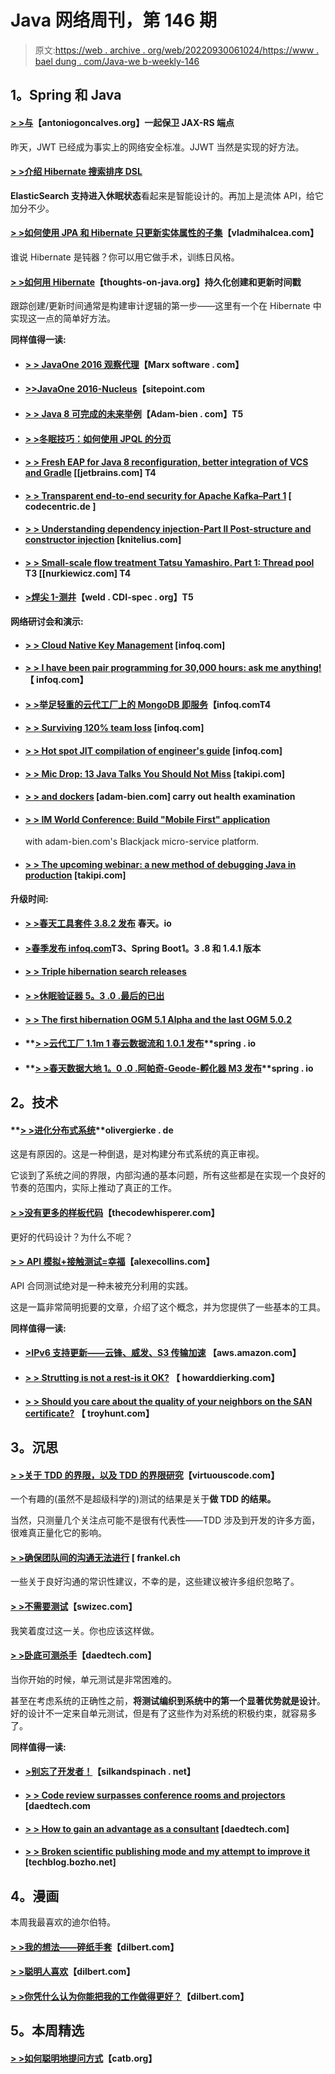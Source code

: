 # Java 网络周刊，第 146 期

> 原文:[https://web . archive . org/web/20220930061024/https://www . bael dung . com/Java-we b-weekly-146](https://web.archive.org/web/20220930061024/https://www.baeldung.com/java-web-weekly-146)

## **1。Spring 和 Java**

#### **[> >与](https://web.archive.org/web/20220812055044/https://antoniogoncalves.org/2016/10/03/securing-jax-rs-endpoints-with-jwt/)**【antoniogoncalves.org】一起保卫 JAX-RS 端点

昨天，JWT 已经成为事实上的网络安全标准。JJWT 当然是实现的好方法。

#### **[> >介绍 Hibernate 搜索排序 DSL](https://web.archive.org/web/20220812055044/http://in.relation.to/2016/10/10/introducing-hibernate-search-sort-dsl/)**

**ElasticSearch 支持进入休眠状态**看起来是智能设计的。再加上是流体 API，给它加分不少。

#### **[> >如何使用 JPA 和 Hibernate 只更新实体属性的子集](https://web.archive.org/web/20220812055044/https://vladmihalcea.com/2016/10/11/how-to-update-only-a-subset-of-entity-attributes-using-jpa-and-hibernate/)**【vladmihalcea.com】

谁说 Hibernate 是钝器？你可以用它做手术，训练日风格。

#### **[> >如何用 Hibernate](https://web.archive.org/web/20220812055044/http://www.thoughts-on-java.org/persist-creation-update-timestamps-hibernate/)**【thoughts-on-java.org】持久化创建和更新时间戳

跟踪创建/更新时间通常是构建审计逻辑的第一步——这里有一个在 Hibernate 中实现这一点的简单好方法。

**同样值得一读:**

*   #### **[> > JavaOne 2016 观察代理](https://web.archive.org/web/20220812055044/https://marxsoftware.blogspot.com/2016/10/javaone-2016-observations-by-proxy.html)**【Marx software . com】

*   #### **[>>JavaOne 2016-Nucleus](https://web.archive.org/web/20220812055044/https://www.sitepoint.com/javaone-2016-nucleus/)**【sitepoint.com

*   #### **[> > Java 8 可完成的未来举例](https://web.archive.org/web/20220812055044/http://www.adam-bien.com/roller/abien/entry/java_8_completablefuture_example)**【Adam-bien . com】T5

*   #### **[> >冬眠技巧：如何使用 JPQL 的分页](https://web.archive.org/web/20220812055044/http://www.thoughts-on-java.org/hibernate-tips-use-pagination-jpql/)**

*   #### **[> > Fresh EAP for Java 8 reconfiguration, better integration of VCS and Gradle](https://web.archive.org/web/20220812055044/https://blog.jetbrains.com/idea/2016/10/intellij-idea-2016-3-eap-refactorings-to-java-8-vcs-integration-and-gradle/)** [[jetbrains.com] T4

*   #### **[> > Transparent end-to-end security for Apache Kafka–Part 1](https://web.archive.org/web/20220812055044/https://blog.codecentric.de/en/2016/10/transparent-end-end-security-apache-kafka-part-1/)** [ codecentric.de ]

*   #### **[> > Understanding dependency injection-Part II Post-structure and constructor injection](https://web.archive.org/web/20220812055044/https://www.knitelius.com/2016/10/05/understanding-dependency-injection-part-2-postconstruct-and-constructor-injection/)** [knitelius.com]

*   #### **[> > Small-scale flow treatment Tatsu Yamashiro. Part 1: Thread pool](https://web.archive.org/web/20220812055044/http://www.nurkiewicz.com/2016/10/small-scale-stream-processing-kata-part.html) T3 [[nurkiewicz.com] T4**

*   #### **[>焊尖 1-测井](https://web.archive.org/web/20220812055044/http://weld.cdi-spec.org/news/2016/10/01/tip1-logging/)**【weld . CDI-spec . org】T5

**网络研讨会和演示:**

*   #### **[> > Cloud Native Key Management](https://web.archive.org/web/20220812055044/https://www.infoq.com/presentations/cloud-native-key-management)** [infoq.com]

*   #### **[> > I have been pair programming for 30,000 hours: ask me anything!](https://web.archive.org/web/20220812055044/https://www.infoq.com/presentations/panel-pair-programming)** 【 infoq.com】

*   #### **[> >举足轻重的云代工厂上的 MongoDB 即服务](https://web.archive.org/web/20220812055044/https://www.infoq.com/presentations/mongodb-cloud-foundry)【infoq.comT4**

*   #### **[> > Surviving 120% team loss](https://web.archive.org/web/20220812055044/https://www.infoq.com/presentations/team-change)** [infoq.com]

*   #### **[> > Hot spot JIT compilation of engineer's guide](https://web.archive.org/web/20220812055044/https://www.infoq.com/presentations/openjdk8-hotspot)** [infoq.com]

*   #### **[> > Mic Drop: 13 Java Talks You Should Not Miss](https://web.archive.org/web/20220812055044/http://blog.takipi.com/conference-season-mic-drop-13-java-talks-that-you-shouldnt-miss/)** [takipi.com]

*   #### **[> > and dockers](https://web.archive.org/web/20220812055044/http://www.adam-bien.com/roller/abien/entry/implementing_health_checks_with_docker)** [adam-bien.com] carry out health examination

*   #### **[> > IM World Conference: Build "Mobile First" application](https://web.archive.org/web/20220812055044/http://www.adam-bien.com/roller/abien/entry/imworld_session_building_mobile_first)**

    with adam-bien.com's Blackjack micro-service platform.
*   #### **[> > The upcoming webinar: a new method of debugging Java in production](https://web.archive.org/web/20220812055044/http://blog.takipi.com/upcoming-webinar-the-new-way-to-debug-java-in-production/)** [takipi.com]

**升级时间:**

*   #### **[> >春天工具套件 3.8.2 发布](https://web.archive.org/web/20220812055044/https://spring.io/blog/2016/10/07/spring-tool-suite-3-8-2-released)** 春天。io

*   #### **[>春季发布 infoq.com](https://web.archive.org/web/20220812055044/https://www.infoq.com/news/2016/10/spring-releases-boot)T3、Spring Boot1。3 .8 和 1.4.1 版本**

*   #### **[> > Triple hibernation search releases](https://web.archive.org/web/20220812055044/http://in.relation.to/2016/10/06/TripleHibernateSearchRelease/)**

*   #### **[> >休眠验证器 5。3 .0 .最后的已出](https://web.archive.org/web/20220812055044/http://in.relation.to/2016/10/11/hibernate-validator-530-final-out/)**

*   #### **[> > The first hibernation OGM 5.1 Alpha and the last OGM 5.0.2](https://web.archive.org/web/20220812055044/http://in.relation.to/2016/10/10/hibernate-ogm-5-1-alpha-and-5-0-2-released/)**

*   #### **[> >云代工厂 1.1m 1 春云数据流和 1.0.1 发布](https://web.archive.org/web/20220812055044/https://spring.io/blog/2016/10/06/spring-cloud-data-flow-for-cloud-foundry-1-1m1-and-1-0-1-released)**spring . io

*   #### **[> >春天数据大地 1。0 .0 .阿帕奇-Geode-孵化器 M3 发布](https://web.archive.org/web/20220812055044/https://spring.io/blog/2016/10/11/spring-data-geode-1-0-0-apache-geode-incubating-m3-released)**spring . io

## **2。技术**

#### **[> >进化分布式系统](https://web.archive.org/web/20220812055044/http://olivergierke.de/2016/10/evolving-distributed-systems/)**olivergierke . de

这是有原因的。这是一种倒退，是对构建分布式系统的真正审视。

它谈到了系统之间的界限，内部沟通的基本问题，所有这些都是在实现一个良好的节奏的范围内，实际上推动了真正的工作。

#### **[> >没有更多的样板代码](https://web.archive.org/web/20220812055044/http://blog.thecodewhisperer.com/permalink/no-more-boilerplate-code)**【thecodewhisperer.com】

更好的代码设计？为什么不呢？

#### **[> > API 模拟+接触测试=幸福](https://web.archive.org/web/20220812055044/http://www.alexecollins.com/api-simulation-plus-contact-testing-equals-happiness/)**【alexecollins.com】

API 合同测试绝对是一种未被充分利用的实践。

这是一篇非常简明扼要的文章，介绍了这个概念，并为您提供了一些基本的工具。

**同样值得一读:**

*   #### **[>IPv6 支持更新——云锋、威发、S3 传输加速](https://web.archive.org/web/20220812055044/https://aws.amazon.com/blogs/aws/ipv6-support-update-cloudfront-waf-and-s3-transfer-acceleration/)** 【aws.amazon.com】

*   #### **[> > Strutting is not a rest-is it OK?](https://web.archive.org/web/20220812055044/http://blog.howarddierking.com/2016/10/07/swagger-ain-t-rest-is-that-ok/)** 【 howarddierking.com】

*   #### **[> > Should you care about the quality of your neighbors on the SAN certificate?](https://web.archive.org/web/20220812055044/https://www.troyhunt.com/should-you-care-about-the-quality-of-your-neighbours-on-a-san-certificate/)** 【 troyhunt.com】

## **3。沉思**

#### **[> >关于 TDD 的界限，以及 TDD 的界限研究](https://web.archive.org/web/20220812055044/http://www.virtuouscode.com/2016/10/07/on-the-limits-of-tdd-and-the-limits-of-studies-of-tdd/)**【virtuouscode.com】

一个有趣的(虽然不是超级科学的)测试的结果是关于**做 TDD 的结果。**

当然，只测量几个关注点可能不是很有代表性——TDD 涉及到开发的许多方面，很难真正量化它的影响。

#### **[> >确保团队间的沟通无法进行](https://web.archive.org/web/20220812055044/https://blog.frankel.ch/making-sure-inter-teams-communication-doesnt-work/#gsc.tab=0)** [ frankel.ch

一些关于良好沟通的常识性建议，不幸的是，这些建议被许多组织忽略了。

#### **[> >不需要测试](https://web.archive.org/web/20220812055044/https://swizec.com/blog/dont-need-tests/swizec/7095)**【swizec.com】

我笑着度过这一关。你也应该这样做。

#### **[> >卧底可测杀手](https://web.archive.org/web/20220812055044/http://www.daedtech.com/undercover-testability-killers/)**【daedtech.com】

当你开始的时候，单元测试是非常困难的。

甚至在考虑系统的正确性之前，**将测试编织到系统中的第一个显著优势就是设计**。好的设计不一定来自单元测试，但是有了这些作为对系统的积极约束，就容易多了。

**同样值得一读:**

*   #### **[>别忘了开发者！](https://web.archive.org/web/20220812055044/https://silkandspinach.net/2016/10/06/dont-forget-the-developers/)**【silkandspinach . net】

*   #### **[> > Code review surpasses conference rooms and projectors](https://web.archive.org/web/20220812055044/http://www.daedtech.com/code-review-beyond-meeting-rooms-projectors/)** [daedtech.com

*   #### **[> > How to gain an advantage as a consultant](https://web.archive.org/web/20220812055044/http://www.daedtech.com/get-edge-consultant/)** [daedtech.com]

*   #### **[> > Broken scientific publishing mode and my attempt to improve it](https://web.archive.org/web/20220812055044/https://techblog.bozho.net/broken-scientific-publishing-model-attempt-improve/)** [techblog.bozho.net]

## **4。漫画**

本周我最喜欢的迪尔伯特。

#### **[> >我的想法——碎纸手套](https://web.archive.org/web/20220812055044/http://dilbert.com/strip/2012-06-02)**【dilbert.com】

#### **[> >聪明人喜欢](https://web.archive.org/web/20220812055044/http://dilbert.com/strip/2012-06-13)**【dilbert.com】

#### **[> >你凭什么认为你能把我的工作做得更好？](https://web.archive.org/web/20220812055044/http://dilbert.com/strip/2012-06-06)**【dilbert.com】

## **5。本周精选**

#### **[> >如何聪明地提问方式](https://web.archive.org/web/20220812055044/http://www.catb.org/esr/faqs/smart-questions.html)**【catb.org】
